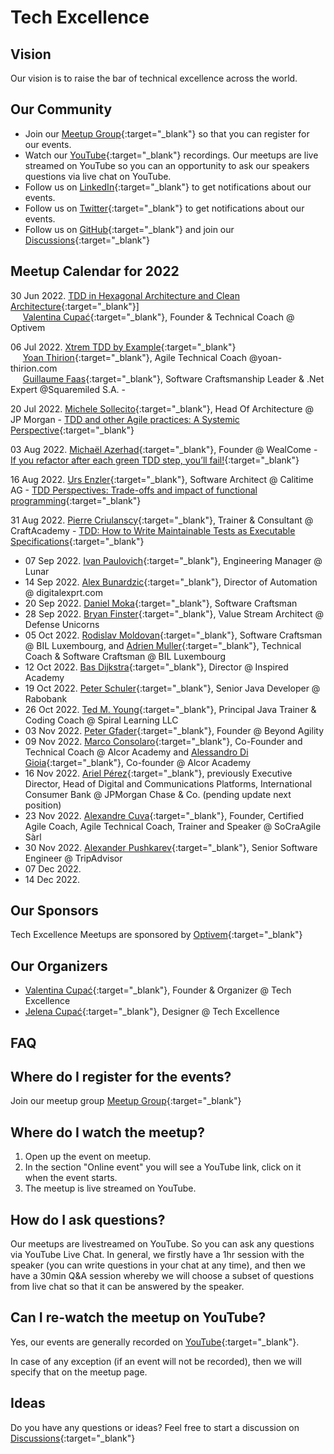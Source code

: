 # Tech Excellence

## Vision

Our vision is to raise the bar of technical excellence across the world.

## Our Community

- Join our [Meetup Group](https://www.meetup.com/techexcellence){:target="_blank"} so that you can register for our events.
- Watch our [YouTube](https://www.youtube.com/c/TechExcellence){:target="_blank"} recordings. Our meetups are live streamed on YouTube so you can an opportunity to ask our speakers questions via live chat on YouTube.
- Follow us on [LinkedIn](https://www.linkedin.com/company/techexcellenceio){:target="_blank"} to get notifications about our events.
- Follow us on [Twitter](https://twitter.com/techexcellence_){:target="_blank"} to get notifications about our events.
- Follow us on [GitHub](https://github.com/techexcellenceio){:target="_blank"} and join our [Discussions](https://github.com/techexcellenceio/techexcellence/discussions){:target="_blank"}

## Meetup Calendar for 2022

30 Jun 2022. [TDD in Hexagonal Architecture and Clean Architecture](https://www.youtube.com/watch?v=WAoqGzVDHc0){:target="_blank"}]
<br/>&nbsp;&nbsp;&nbsp;&nbsp; [Valentina Cupać](https://www.linkedin.com/in/valentinacupac/){:target="_blank"}, Founder & Technical Coach @ Optivem

06 Jul 2022. [Xtrem TDD by Example](https://www.youtube.com/watch?v=yxO7YHkB83I){:target="_blank"}
<br/>&nbsp;&nbsp;&nbsp;&nbsp; [Yoan Thirion](https://www.linkedin.com/in/yoanthirion/){:target="_blank"}, Agile Technical Coach @yoan-thirion.com
<br/>&nbsp;&nbsp;&nbsp;&nbsp; [Guillaume Faas](https://www.linkedin.com/in/guillaumefaas/){:target="_blank"}, Software Craftsmanship Leader & .Net Expert @Squaremiled S.A. - 

20 Jul 2022. [Michele Sollecito](https://www.linkedin.com/in/michelesollecito/){:target="_blank"}, Head Of Architecture @ JP Morgan - [TDD and other Agile practices: A Systemic Perspective](https://www.youtube.com/watch?v=a3jUXRJRddQ){:target="_blank"}

03 Aug 2022. [Michaël Azerhad](https://www.linkedin.com/in/micha%C3%ABl-azerhad-9058a044/){:target="_blank"}, Founder @ WealCome - [If you refactor after each green TDD step, you’ll fail!](https://www.youtube.com/watch?v=Vi_FtRXopdQ){:target="_blank"}

16 Aug 2022. [Urs Enzler](https://www.linkedin.com/in/ursenzler/){:target="_blank"}, Software Architect @ Calitime AG - [TDD Perspectives: Trade-offs and impact of functional programming](https://www.youtube.com/watch?v=JcKLqX8wuR4){:target="_blank"}

31 Aug 2022. [Pierre Criulanscy](https://www.linkedin.com/in/pierre-criulanscy/){:target="_blank"}, Trainer & Consultant @ CraftAcademy - [TDD: How to Write Maintainable Tests as Executable Specifications](https://www.youtube.com/watch?v=z58ckvPYVAI){:target="_blank"}


- 07 Sep 2022. [Ivan Paulovich](https://www.linkedin.com/in/ivanpaulovich/){:target="_blank"}, Engineering Manager @ Lunar
- 14 Sep 2022. [Alex Bunardzic](https://www.linkedin.com/in/alexbunardzic/){:target="_blank"}, Director of Automation @ digitalexprt.com
- 20 Sep 2022. [Daniel Moka](https://www.linkedin.com/in/danielmoka/){:target="_blank"}, Software Craftsman 
- 28 Sep 2022. [Bryan Finster](https://www.linkedin.com/in/bryan-finster/){:target="_blank"}, Value Stream Architect @ Defense Unicorns
- 05 Oct 2022. [Rodislav Moldovan](https://www.linkedin.com/in/rodislav){:target="_blank"}, Software Craftsman @ BIL Luxembourg, and [Adrien Muller](https://www.linkedin.com/in/adrien-muller-566373a/){:target="_blank"}, Technical Coach & Software Craftsman @ BIL Luxembourg
- 12 Oct 2022. [Bas Dijkstra](https://www.linkedin.com/in/basdijkstra/){:target="_blank"}, Director @ Inspired Academy
- 19 Oct 2022. [Peter Schuler](https://www.linkedin.com/in/peterschuler/){:target="_blank"}, Senior Java Developer @ Rabobank
- 26 Oct 2022. [Ted M. Young](https://www.linkedin.com/in/tedmyoung/){:target="_blank"}, Principal Java Trainer & Coding Coach @ Spiral Learning LLC
- 03 Nov 2022. [Peter Gfader](https://www.linkedin.com/in/petergfader/){:target="_blank"}, Founder @ Beyond Agility
- 09 Nov 2022. [Marco Consolaro](https://www.linkedin.com/in/consolaro/){:target="_blank"}, 
Co-Founder and Technical Coach @ Alcor Academy and [Alessandro Di Gioia](https://www.linkedin.com/in/alessandro-di-gioia/){:target="_blank"}, Co-founder @ Alcor Academy
- 16 Nov 2022. [Ariel Pérez](https://www.linkedin.com/in/arielxperez/){:target="_blank"}, previously Executive Director, Head of Digital and Communications Platforms, International Consumer Bank @ JPMorgan Chase & Co. (pending update next position) 
- 23 Nov 2022. [Alexandre Cuva](https://www.linkedin.com/in/cuvaalex/){:target="_blank"}, Founder, Certified Agile Coach, Agile Technical Coach, Trainer and Speaker @ SoCraAgile Sàrl
- 30 Nov 2022. [Alexander Pushkarev](https://www.linkedin.com/in/alexpushkarev/){:target="_blank"}, Senior Software Engineer @ TripAdvisor
- 07 Dec 2022.
- 14 Dec 2022.

## Our Sponsors

Tech Excellence Meetups are sponsored by [Optivem](http://optivem.com/){:target="_blank"}

## Our Organizers

- [Valentina Cupać](https://www.linkedin.com/in/valentinacupac/){:target="_blank"}, Founder & Organizer @ Tech Excellence
- [Jelena Cupać](https://www.linkedin.com/in/jelenacupac/){:target="_blank"}, Designer @ Tech Excellence

## FAQ

## Where do I register for the events?

Join our meetup group [Meetup Group](https://www.meetup.com/techexcellence){:target="_blank"}

## Where do I watch the meetup?

1. Open up the event on meetup.
2. In the section "Online event" you will see a YouTube link, click on it when the event starts.
3. The meetup is live streamed on YouTube.

## How do I ask questions?

Our meetups are livestreamed on YouTube. So you can ask any questions via YouTube Live Chat. In general, we firstly have a 1hr session with the speaker (you can write questions in your chat at any time), and then we have a 30min Q&A session whereby we will choose a subset of questions from live chat so that it can be answered by the speaker.

## Can I re-watch the meetup on YouTube?

Yes, our events are generally recorded on [YouTube](https://www.youtube.com/c/TechExcellence){:target="_blank"}. 

In case of any exception (if an event will not be recorded), then we will specify that on the meetup page.


## Ideas

Do you have any questions or ideas? Feel free to start a discussion on [Discussions](https://github.com/techexcellenceio/techexcellence/discussions){:target="_blank"}


<!--

## Values

- Technical Excellence
- Knowledge Sharing
- Continuous Improvement



## Community

This is a place for software engineers who care about software quality. You are motivated by clean code - it's not enough to make something work, you want to implement it well. You set high expectations for yourself and your team. 

> "There is no trade-off of quality vs. speed in software... Low quality means low speed... The only way to go fast is to go well." - Uncle Bob

You understand that the underlying problem faced by the software industry is the misunderstanding between speed and quality. For you, it's crystal-clear that you can't be fast without quality. Quality and speed go hand-in-hand. You push for quality even when you're in the minority. You find yourself in environments where no one seems to understand this. Companies are facing the same vicious cycle. Low quality, not enough time, requiring superstars to put out fires.

You want to make an impact in spreading technical excellence. You see technical excellence as a core foundation of your work, not a nice-to-have. You want to exchange knowledge with people who care about quality, people who enjoy learning, reading books, researching, continious improvement.

There aren't many people like you. People like you are dispersed across the world, trying their best to make a change, but the impact is localized to their immediate teams, or to their companies, or perhaps through meetups.

This is a global community aiming to bring together professional software engineers who have invested in their own personal growth, who are aiming to achieve mastery, poeple who never stop learning, people who enjoy mentoring and coaching, spreading knowledge. People for whom software engineering is more than just a 9-5 job.

## Collective Knowledge

The "inputs" are our discussions, knowledgesharing, collective knowledge: [Discussions](https://github.com/valentinacupac/community/discussions).

The "outputs" are a synthesis of knowledge, both conceptual (theory and abstractions) and practical (implementation through code samples). Current code samples are [Banking Kata in Java](https://github.com/valentinacupac/banking-kata-java) and [Banking Kata in .NET](https://github.com/valentinacupac/banking-kata-dotnet). Feel free to update this seciton with links to other GitHub samples.

This community is the first step towards bringing technical excellence back as the foundation.

## Contribute

To contribute to questions, ideas, knowledge exchange: start a discussion or join an existing discussion [Discussions](https://github.com/valentinacupac/community/discussions).

To contribute to the text of this website, you can [fork](https://github.com/valentinacupac/community/fork) this repository and make a pull request.

-->


